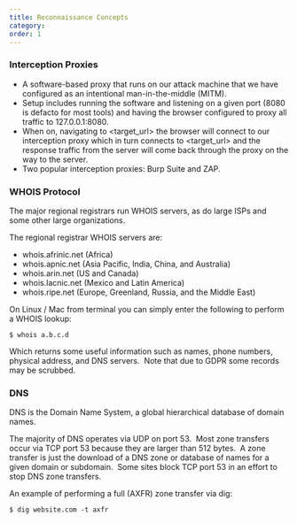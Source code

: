 ```yaml
---
title: Reconnaissance Concepts
category:
order: 1
---
```


### Interception Proxies

* A software-based proxy that runs on our attack machine that we have configured as an intentional man-in-the-middle (MITM).
* Setup includes running the software and listening on a given port (8080 is defacto for most tools) and having the browser configured to proxy all traffic to 127.0.0.1:8080.
* When on, navigating to &lt;target\_url&gt; the browser will connect to our interception proxy which in turn connects to &lt;target\_url&gt; and the response traffic from the server will come back through the proxy on the way to the server.
* Two popular interception proxies: Burp Suite and ZAP.

### WHOIS Protocol

The major regional registrars run WHOIS servers, as do large ISPs and some other large organizations.

The regional registrar WHOIS servers are:

* whois.afrinic.net (Africa)
* whois.apnic.net (Asia Pacific, India, China, and Australia)
* whois.arin.net (US and Canada)
* whois.lacnic.net (Mexico and Latin America)
* whois.ripe.net (Europe, Greenland, Russia, and the Middle East)

On Linux / Mac from terminal you can simply enter the following to perform a WHOIS lookup:

~~~
$ whois a.b.c.d
~~~

Which returns some useful information such as names, phone numbers, physical address, and DNS servers.&nbsp; Note that due to GDPR some records may be scrubbed.

### DNS

DNS is the Domain Name System, a global hierarchical database of domain names.

The majority of DNS operates via UDP on port 53.&nbsp; Most zone transfers occur via TCP port 53 because they are larger than 512 bytes.&nbsp; A zone transfer is just the download of a DNS zone or database of names for a given domain or subdomain.&nbsp; Some sites block TCP port 53 in an effort to stop DNS zone transfers.

An example of performing a full (AXFR) zone transfer via dig:

~~~
$ dig website.com -t axfr
~~~

&nbsp;

&nbsp;
